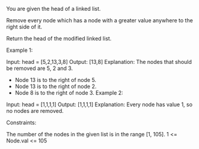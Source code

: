 You are given the head of a linked list.

Remove every node which has a node with a greater value anywhere to the right side of it.

Return the head of the modified linked list.

 

Example 1:


Input: head = [5,2,13,3,8]
Output: [13,8]
Explanation: The nodes that should be removed are 5, 2 and 3.
- Node 13 is to the right of node 5.
- Node 13 is to the right of node 2.
- Node 8 is to the right of node 3.
Example 2:

Input: head = [1,1,1,1]
Output: [1,1,1,1]
Explanation: Every node has value 1, so no nodes are removed.
 

Constraints:

The number of the nodes in the given list is in the range [1, 105].
1 <= Node.val <= 105